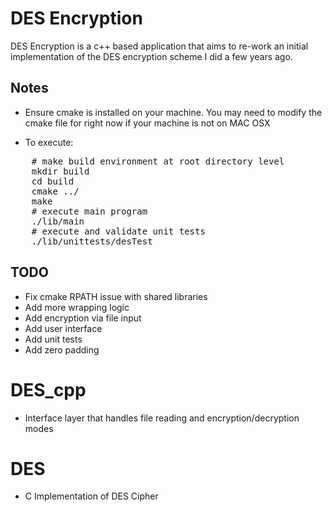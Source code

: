 # DES Encryption

DES Encryption is a c++ based application that aims to re-work an initial implementation of the DES encryption scheme I did a few years ago. 


## Notes

* Ensure cmake is installed on your machine. You may need to modify the cmake file for right now if your machine is not on MAC OSX

* To execute:
<pre>
    # make build environment at root directory level
    mkdir build
    cd build
	cmake ../
	make
    # execute main program
    ./lib/main
    # execute and validate unit tests
    ./lib/unittests/desTest
</pre>

## TODO
* Fix cmake RPATH issue with shared libraries
* Add more wrapping logic
* Add encryption via file input
* Add user interface
* Add unit tests
* Add zero padding

# DES_cpp
* Interface layer that handles file reading and encryption/decryption modes

# DES
* C Implementation of DES Cipher

